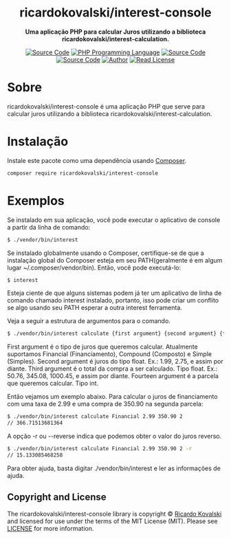 <h1 align="center">ricardokovalski/interest-console</h1>

<p align="center">
    <strong>Uma aplicação PHP para calcular Juros utilizando a biblioteca ricardokovalski/interest-calculation.</strong>
</p>

<p align="center">
    <a href="https://github.com/ricardokovalski/interest-console"><img src="http://img.shields.io/badge/source-ricardokovalski/interest--console-blue.svg" alt="Source Code"></a>
    <a href="https://php.net"><img src="https://img.shields.io/badge/php-%3E=5.6-777bb3.svg" alt="PHP Programming Language"></a>
    <a href="https://github.com/ricardokovalski/interest-console/releases"><img src="https://img.shields.io/github/release/ricardokovalski/interest-console.svg" alt="Source Code"></a>
    <a href="https://packagist.org/packages/ricardokovalski/interest-console"><img src="https://poser.pugx.org/ricardokovalski/interest-console/v/stable" alt="Source Code"></a>
    <a href="https://github.com/ricardokovalski"><img src="http://img.shields.io/badge/author-@ricardokovalski-blue.svg" alt="Author"></a>
    <a href="https://github.com/ricardokovalski/interest-console/blob/main/LICENSE"><img src="https://img.shields.io/badge/license-MIT-brightgreen.svg" alt="Read License"></a>
</p>

<h1>Sobre</h1>

ricardokovalski/interest-console é uma aplicação PHP que serve para calcular juros utilizando a biblioteca ricardokovalski/interest-calculation.

<h1>Instalação</h1>

Instale este pacote como uma dependência usando [Composer](https://getcomposer.org).

```bash
composer require ricardokovalski/interest-console
```

<h1>Exemplos</h1>

Se instalado em sua aplicação, você pode executar o aplicativo de console a partir da linha de comando:

```bash
$ ./vendor/bin/interest
```

Se instalado globalmente usando o Composer, certifique-se de que a instalação global do Composer esteja em seu PATH(geralmente é em algum lugar ~/.composer/vendor/bin). Então, você pode executá-lo:

```bash
$ interest
```

Esteja ciente de que alguns sistemas podem já ter um aplicativo de linha de comando chamado interest instalado, portanto, isso pode criar um conflito se algo usando seu PATH esperar a outra interest ferramenta.

Veja a seguir a estrutura de argumentos para o comando.

```bash
$ ./vendor/bin/interest calculate {first argument} {second argument} {third argument} {fourteen argument} onde:
```

First argument é o tipo de juros que queremos calcular. Atualmente suportamos Financial (Financiamento), Compound (Composto) e Simple (Simples).
Second argument é juros do tipo float. Ex.: 1.99, 2.75, e assim por diante.
Third argument é o total da compra a ser calculado. Tipo float. Ex.: 50.76, 345.08, 1000.45, e assim por diante.
Fourteen argument é a parcela que queremos calcular. Tipo int.

Então vejamos um exemplo abaixo. Para calcular o juros de financiamento com uma taxa de 2.99 e uma compra de 350.90 na segunda parcela:

```bash
$ ./vendor/bin/interest calculate Financial 2.99 350.90 2
// 366.71513681364
``` 

A opção -r ou --reverse indica que podemos obter o valor do juros reverso.

```bash
$ ./vendor/bin/interest calculate Financial 2.99 350.90 2 -r
// 15.133085468258
```

Para obter ajuda, basta digitar ./vendor/bin/interest e ler as informações de ajuda.

## Copyright and License

The ricardokovalski/interest-console library is copyright © [Ricardo Kovalski](https://github.com/ricardokovalski)
and licensed for use under the terms of the
MIT License (MIT). Please see [LICENSE](LICENSE) for more information.
